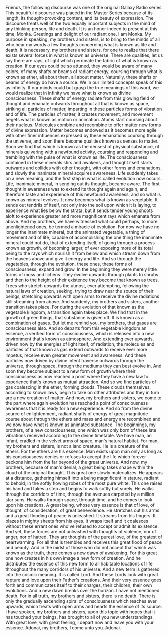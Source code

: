 Friends, the following discourse was one of the original Galaxy Radio series. This beautiful discourse was placed in the Master Series because of its length, its thought-provoking content, and its beauty of expression. The discourse treats well of the two equally important subjects in the mind of any thinking person, life and death. It is an honor indeed to present at this time, Monka. Greetings and delight of our radiant one. I am Monka. My purpose in speaking, my brothers and sisters, is to bring to the minds of all who hear my words a few thoughts concerning what is known as life and death. It is necessary, my brothers and sisters, for one to realize that there exists several forces in what is known as universe. There are qualities, let us say there are rays, of light which permeate the fabric of what is known as creation. If our eyes could be so attuned, they would be aware of many colors, of many shafts or beams of radiant energy, coursing through what is known as ether, all about them, all about matter. Naturally, these shafts or beams of energy do have a source. We in our limited concepts speak of this as infinity. If our minds could but grasp the true meanings of this word, we would realize that in infinity we have what is known as divine consciousness. These shafts of energy radiate from this glowing field of thought and emanate outwards throughout all that is known as space, striking all particles of matter, imparting in these particles forms of vibration and of life. The particles of matter, it creates movement, and movement begets what is known as motion or animation. Atoms start coursing about their nucleus. Molecules combine and recombine to offer matter new forms of divine expression. Matter becomes endowed as it becomes more agile with other finer influences expressed by these emanations coursing through the universe, and soon there become qualities known as senses to matter. Soon we find that which is known as the densest of physical substance, of minerals quivering with a newfound activity, coursing and responding and trembling with the pulse of what is known as life. The consciousness contained in these minerals stirs and awakens, and thought itself starts outwards and collides with other thought, with other forms and emanations, and slowly the inanimate mineral acquires awareness. Life suddenly takes on a new meaning, and the first step in what is called evolution now occurs. Life, inanimate mineral, in sending out its thought, became aware. The first thought in awareness was to extend its thought again and again, and therefore taste and experience of this newfound awareness, and so what is known as mineral evolves. It now becomes what is known as vegetable. It sends out tendrils of itself, not only into the soil upon which it is laying, to experience what lies below the strata, but it sends tender young shoots aloft to experience greater and more magnificent rays which emanate from above. And my brothers, we have witnessed what could perhaps, to more unenlightened ones, be termed a miracle of evolution. For now we have no longer the inanimate mineral, but the animated vegetable, a thing of movement and of life, capable of accomplishing the one thing the inanimate mineral could not do, that of extending itself, of going through a process known as growth, of becoming larger, of ever exposing more of its total being to the rays which nourish it from below and which stream down from the heavens above and give it energy and life. And so through the vegetables, through the evolution, these ones, these forms of consciousness, expand and grow. In the beginning they were merely little forms of moss and lichens. They evolve upwards through plants to shrubs and then to the height of their existence they become that known as trees. Trees who stretch upwards the utmost, ever attempting, following the natural laws of creation, seeking, trying to draw near the source of their beings, stretching upwards with open arms to receive the divine radiations still streaming from above. And suddenly, my brothers and sisters, another transition takes place. For during the evolution of that known as the vegetable kingdom, a transition again takes place. We find that in the growth of green things, that substance is given off. It is known as a combination of gases. But let me remind you, my brothers, that gases are consciousness also. And so departs from this vegetable kingdom an essence, a verified form of consciousness, which is released into a new environment that's known as atmosphere. And extending ever upwards, driven now by the energies of light itself, of radiation, the molecules and particles of that known as gas extend outwards to receive ever more impetus, receive even greater movement and awareness. And these particles now driven by divine intent traverse outwards through the universe, through space, through the mediums they can best evolve in. And soon they become subject to a new form of growth where their consciousness as now reached a point where they have a new law to experience that's known as mutual attraction. And so we find particles of gas coalescing in the ether, forming clouds. These clouds themselves, according to known laws, begin to take on other attributes and they in turn are a new creation of matter. And now, my brothers and sisters, we come to the part where again evolution has reached a point of consciousness awareness that it is ready for a new experience. And so from the divine source of enlightenment, radiant shafts of energy of great magnitude course about through the ethers and mass and energy are recombined and we now have what is known as animated substance. The beginnings, my brothers, of a new consciousness, one which was only born of these late vibrations received according to the divine timetable. We have man, an infant, cradled in the velvet arms of space, man's natural habitat. For man, my brothers and sisters, is not a land creature. He is a creature of the ethers. For the ethers are his essence. Man exists upon man only as long as his consciousness denies or refuses to accept the life which forever beckons him from the far beyond of the great universe. And now, my brothers, because of man's denial, a great being takes shape within the cloud of the original thought. This great one slowly materializes. He appears at a distance, gathering himself into a being magnificent in stature, radiant to behold, in the softly flowing robes of the most pure white. This one raises his hand and takes a step and begins to walk softly but surely. He walks through the corridors of time, through the avenues carpeted by a million star suns. He walks through space, through time, and he comes to look upon his creations. A great being, whose very essence is that of love, of thought, of consideration, of great benevolence. He stretches out his arms and a great flooding of peace is unleashed. It streams from his fingers. It blazes in mighty sheets from his eyes. It wraps itself and it coalesces without these errant ones who've refused to accept or admit its existence. And yet, these forces are not unleashed with thoughts of violence, nor of anger, nor of hatred. They are thoughts of the purest love, of the greatest of heartwarming. For all that is trembles and receives this great flood of peace and beauty. And in the midst of those who did not accept that which was known as the truth, there comes a new dawn of awakening. For this great one now creates in his own image a new form of creation. And he distributes the essence of this new form to all habitable locations of life throughout the many corridors of his universe. And a new term is gathered into the cosmic meaning. It is called Lord. And these Lords look with great rapture and love upon their Father's creations. And their very essence goes forth and communicates itself to their charges, their children, their own evolutions. And a new dawn breaks over the horizon. I have not mentioned death. For in all truth, my brothers and sisters, there is no death. There is only the gradually ascending spiral of consciousness which reaches ever upwards, which treats with open arms and hearts the essence of its source. I have spoken, my brothers and sisters, upon this topic with hopes that it has touched your beings, has brought to all of you new understandings. With great love, with great feeling, I depart now and leave you with your essence. Adonai, my brothers, I come unto you. Adonai.